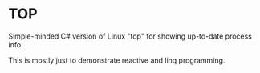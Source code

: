 # TOP

Simple-minded C# version of Linux "top" for showing up-to-date process info.

This is mostly just to demonstrate reactive and linq programming.



